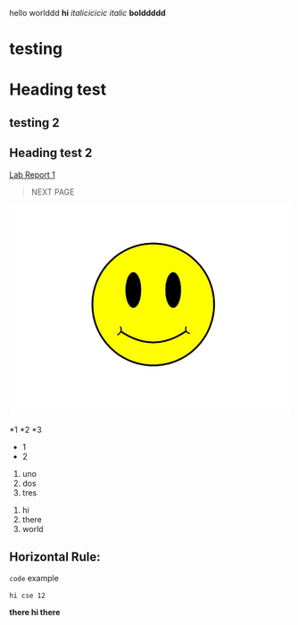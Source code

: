 hello worlddd
**hi**
*italicicicic*
_italic_
__bolddddd__
# testing 
Heading test
==========
## testing 2
Heading test 2
------
[Lab Report 1](lab-report-1-week-0.md)
> NEXT PAGE

![image class](happy.jpeg)

*1
*2
*3
- 1 
- 2
1. uno
2. dos
3. tres

1) hi 
2) there
3) world

Horizontal Rule: 
----

`code` example

```
hi cse 12
```

**there hi there**
